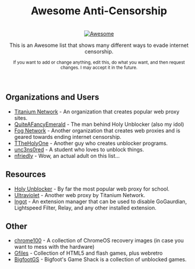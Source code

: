 <div align="center">
	
# Awesome Anti-Censorship
	
</div>
<br>
<div align="center">
	<a href="https://awesome.re">
		<img src="https://awesome.re/badge-flat2.svg" alt="Awesome">
	</a>
  <p>This is an Awesome list that shows many different ways to evade internet censorship.</p>
  <p><sub>If you want to add or change anything, edit this, do what you want, and then request changes. I may accept it in the future.</sub></p>
</div>
<br>

## Organizations and Users

- [Titanium Network](https://github.com/Titanium-Network) - An organization that creates popular web proxy sites.
- [QuiteAFancyEmerald](https://github.com/QuiteAFancyEmerald) - The man behind Holy Unblocker (also my idol)
- [Fog Network](https://github.com/FogNetwork) - Another organization that creates web proxies and is geared towards ending internet censorship.
- [TTheHolyOne](https://github.com/TTheHolyOne) - Another guy who creates unblocker programs.
- [unc3ns0red](https://github.com/unc3ns0red) - A student who loves to unblock things.
- [nfriedly](https://github.com/nfriedly) - Wow, an actual adult on this list...

## Resources

- [Holy Unblocker](https://github.com/QuiteAFancyEmerald/Holy-Unblocker) - By far the most popular web proxy for school.
- [Ultraviolet](https://github.com/Titanium-Network/Ultraviolet) - Another web proxy by Titanium Network.
- [Ingot](https://github.com/FogNetwork/Ingot) - An extension manager that can be used to disable GoGaurdian, Lightspeed Filter, Relay, and any other installed extension.

## Other

- [chrome100](https://github.com/e9x/chrome100) - A collection of ChromeOS recovery images (in case you want to mess with the hardware)
- [Gfiles](https://github.com/BinBashBanana/gfiles) - Collection of HTML5 and flash games, plus webretro
- [BigfootGS](https://github.com/BigfootsGS/BigfootsGS.github.io) - Bigfoot's Game Shack is a collection of unblocked games.
